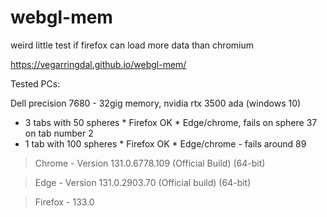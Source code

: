 # webgl-mem
weird little test if firefox can load more data than chromium

https://vegarringdal.github.io/webgl-mem/




Tested PCs:

Dell precision 7680 - 32gig memory, nvidia rtx 3500 ada (windows 10)
  * 3 tabs with 50 spheres
        * Firefox OK
        * Edge/chrome, fails on sphere 37 on tab number 2
  * 1 tab with 100 spheres
        * Firefox OK
        * Edge/chrome - fails around 89



> Chrome - Version 131.0.6778.109 (Official Build) (64-bit)

> Edge - Version 131.0.2903.70 (Official build) (64-bit)

> Firefox - 133.0